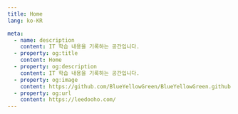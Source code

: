 ```yaml
---
title: Home
lang: ko-KR

meta:
  - name: description
    content: IT 학습 내용을 기록하는 공간입니다.
  - property: og:title
    content: Home
  - property: og:description
    content: IT 학습 내용을 기록하는 공간입니다.
  - property: og:image
    content: https://github.com/BlueYellowGreen/BlueYellowGreen.github.io/blob/main/.vuepress/public/assets/img/logo-400.png?raw=true
  - property: og:url
    content: https://leedooho.com/
---
```


<Portfolio />

<br>
